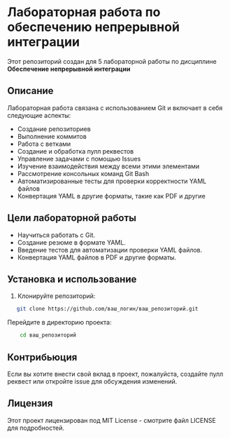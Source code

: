 # Лабораторная работа по обеспечению непрерывной интеграции

Этот репозиторий создан для 5 лабораторной работы по дисциплине **Обеспечение непрерывной интеграции** 

## Описание

Лабораторная работа связана с использованием Git и включает в себя следующие аспекты:

- Создание репозиториев
- Выполнение коммитов
- Работа с ветками
- Создание и обработка пулл реквестов
- Управление задачами с помощью Issues
- Изучение взаимодействия между всеми этими элементами
- Рассмотрение консольных команд Git Bash
- Автоматизированные тесты для проверки корректности YAML файлов
- Конвертация YAML в другие форматы, такие как PDF и другие

## Цели лабораторной работы

- Научиться работать с Git.
- Создание резюме в формате YAML.
- Введение тестов для автоматизации проверки YAML файлов.
- Конвертация YAML файлов в PDF и другие форматы.

## Установка и использование

1. Клонируйте репозиторий:

```bash
   git clone https://github.com/ваш_логин/ваш_репозиторий.git
```
   Перейдите в директорию проекта:

```bash
    cd ваш_репозиторий
```

## Контрибьюция

Если вы хотите внести свой вклад в проект, пожалуйста, создайте пулл реквест или откройте issue для обсуждения изменений.

## Лицензия

Этот проект лицензирован под MIT License - смотрите файл LICENSE для подробностей.